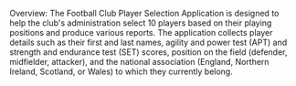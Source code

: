 Overview:
The Football Club Player Selection Application is designed to help the club's administration select 10 players based on their playing positions and produce various reports. The application collects player details such as their first and last names, agility and power test (APT) and strength and endurance test (SET) scores, position on the field (defender, midfielder, attacker), and the national association (England, Northern Ireland, Scotland, or Wales) to which they currently belong.
